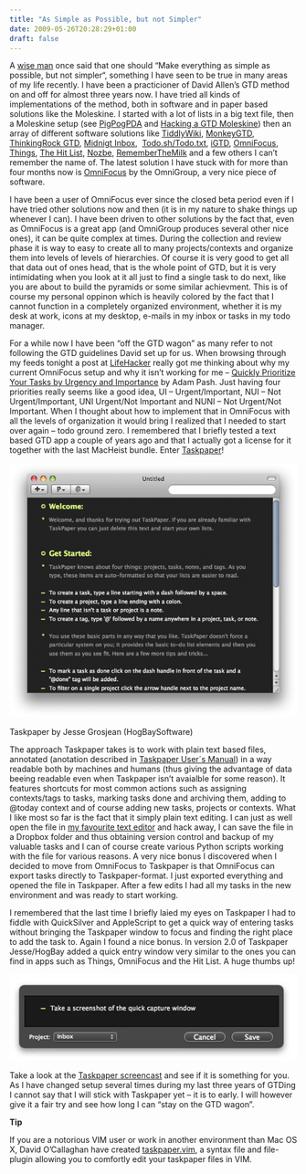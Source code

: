```yaml
---
title: "As Simple as Possible, but not Simpler"
date: 2009-05-26T20:28:29+01:00
draft: false
---
```


A [wise man](http://en.wikipedia.org/wiki/Albert_Einstein) once said that one should “Make everything as simple as possible, but not simpler“, something I have seen to be true in many areas of my life recently. I have been a practicioner of David Allen’s GTD method on and off for almost three years now. I have tried all kinds of implementations of the method, both in software and in paper based solutions like the Moleskine. I started with a lot of lists in a big text file, then a Moleskine setup (see [PigPogPDA](http://pigpog.com/2007/01/20/pigpogpda-a-moleskine-hacked-into-a-complete-system/) and [Hacking a GTD Moleskine](http://socialuxe.com/2006/11/hacking-a-gtd-moleskine/)) then an array of different software solutions like [TiddlyWiki](http://www.tiddlywiki.com/), [MonkeyGTD](http://monkeygtd.tiddlyspot.com/#MonkeyGTD), [ThinkingRock GTD](http://www.trgtd.com.au/), [Midnigt Inbox](http://www.midnightbeep.com/),  [Todo.sh/Todo.txt](http://ginatrapani.github.com/todo.txt-cli/), [iGTD](http://bargiel.home.pl/), [OmniFocus](http://www.omnigroup.com/applications/omnifocus/), [Things](http://culturedcode.com/things/), [The Hit List](http://www.potionfactory.com/thehitlist/), [Nozbe](http://www.nozbe.com/), [RememberTheMilk](http://www.rememberthemilk.com/) and a few others I can’t remember the name of. The latest solution I have stuck with for more than four months now is [OmniFocus](http://www.omnigroup.com/applications/omnifocus/) by the OmniGroup, a very nice piece of software.

I have been a user of OmniFocus ever since the closed beta period even if I have tried other solutions now and then (it is in my nature to shake things up whenever I can). I have been driven to other solutions by the fact that, even as OmniFocus is a great app (and OmniGroup produces several other nice ones), it can be quite complex at times. During the collection and review phase it is way to easy to create all to many projects/contexts and organize them into levels of levels of hierarchies. Of course it is very good to get all that data out of ones head, that is the whole point of GTD, but it is very intimidating when you look at it all just to find a single task to do next, like you are about to build the pyramids or some similar achievment. This is of course my personal oppinon which is heavily colored by the fact that I cannot function in a completely organized environment, whether it is my desk at work, icons at my desktop, e-mails in my inbox or tasks in my todo manager.

For a while now I have been “off the GTD wagon” as many refer to not following the GTD guidelines David set up for us. When browsing through my feeds tonight a post at [LifeHacker](http://lifehacker.com/5270297/quickly-prioritize-your-tasks-by-urgency-and-importance) really got me thinking about why my current OmniFocus setup and why it isn’t working for me – [Quickly Prioritize Your Tasks by Urgency and Importance](http://lifehacker.com/5270297/quickly-prioritize-your-tasks-by-urgency-and-importance) by Adam Pash. Just having four priorities really seems like a good idea, UI – Urgent/Important, NUI – Not Urgent/Important, UNI Urgent/Not Important and NUNI – Not Urgent/Not Important. When I thought about how to implement that in OmniFocus with all the levels of organization it would bring I realized that I needed to start over again – todo ground zero. I remembered that I briefly tested a text based GTD app a couple of years ago and that I actually got a license for it together with the last MacHeist bundle. Enter [Taskpaper](http://www.hogbaysoftware.com/products/taskpaper)!

![](/welcome-to-taskpaper.png.webp)

Taskpaper by Jesse Grosjean (HogBaySoftware)

The approach Taskpaper takes is to work with plain text based files, annotated (anotation described in [Taskpaper User´s Manual](http://taskpaper.googlegroups.com/web/TaskPaper+User%27s+Guide.pdf?gda=Awcsd04AAABJEwUEe5_OxciE-JGcCXIX3XerMOWCOjw8NLDAPGZUAzQP9ZGIVfTOvvWoXCpK3EsEtiI_Qu_GbYHDJAJUE-vB47Cl1bPl-23V2XOW7kn5sQ)) in a way readable both by machines and humans (thus giving the advantage of data beeing readable even when Taskpaper isn’t avaialble for some reason). It features shortcuts for most common actions such as assigning contexts/tags to tasks, marking tasks done and archiving them, adding to @today context and of course adding new tasks, projects or contexts. What I like most so far is the fact that it simply plain text editing. I can just as well open the file in [my favourite text editor](http://macromates.com/) and hack away, I can save the file in a Dropbox folder and thus obtaining version control and backup of my valuable tasks and I can of course create various Python scripts working with the file for various reasons. A very nice bonus I discovered when I decided to move from OmniFocus to Taskpaper is that OmniFocus can export tasks directly to Taskpaper-format. I just exported everything and opened the file in Taskpaper. After a few edits I had all my tasks in the new environment and was ready to start working.

I remembered that the last time I briefly laied my eyes on Taskpaper I had to fiddle with QuickSilver and AppleScript to get a quick way of entering tasks without bringing the Taskpaper window to focus and finding the right place to add the task to. Again I found a nice bonus. In version 2.0 of Taskpaper Jesse/HogBay added a quick entry window very similar to the ones you can find in apps such as Things, OmniFocus and the Hit List. A huge thumbs up!

![](/taskpaper-qew.jpg.webp)

Take a look at the [Taskpaper screencast](http://taskpaper.s3.amazonaws.com/TaskPaper.mov) and see if it is something for you. As I have changed setup several times during my last three years of GTDing I cannot say that I will stick with Taskpaper yet – it is to early. I will however give it a fair try and see how long I can “stay on the GTD wagon”.

**Tip**

If you are a notorious VIM user or work in another environment than Mac OS X, David O’Callaghan have created [taskpaper.vim](http://www.vim.org/scripts/script.php?script_id=2027), a syntax file and file-plugin allowing you to comfortly edit your taskpaper files in VIM.
